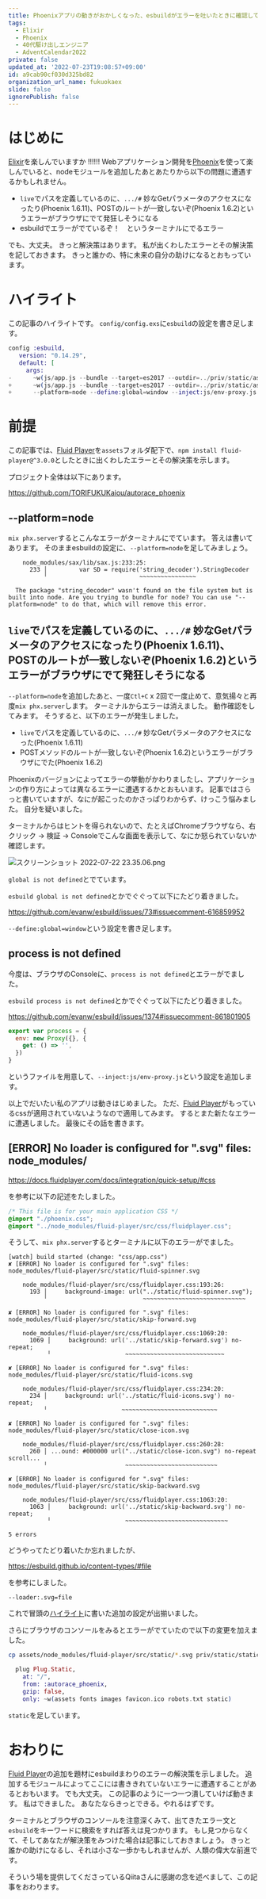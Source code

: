 ```yaml
---
title: Phoenixアプリの動きがおかしくなった、esbuildがエラーを吐いたときに確認してみるといいかもしれないこと
tags:
  - Elixir
  - Phoenix
  - 40代駆け出しエンジニア
  - AdventCalendar2022
private: false
updated_at: '2022-07-23T19:08:57+09:00'
id: a9cab90cf030d325bd82
organization_url_name: fukuokaex
slide: false
ignorePublish: false
---
```

# はじめに

[Elixir](https://elixir-lang.org/)を楽しんでいますか :bangbang::bangbang::bangbang:
Webアプリケーション開発を[Phoenix](https://www.phoenixframework.org/)を使って楽しんでいると、nodeモジュールを追加したあとあたりから以下の問題に遭遇するかもしれません。

- `live`でパスを定義しているのに、`.../#` 妙なGetパラメータのアクセスになったり(Phoenix 1.6.11)、POSTのルートが一致しないぞ(Phoenix 1.6.2)というエラーがブラウザにでて発狂しそうになる
- esbuildでエラーがでているぞ！　というターミナルにでるエラー


でも、大丈夫。
きっと解決策はあります。
私が出くわしたエラーとその解決策を記しておきます。
きっと誰かの、特に未来の自分の助けになるとおもっています。

# ハイライト

この記事のハイライトです。
`config/config.exs`に`esbuild`の設定を書き足します。

```diff:config/config.exs
config :esbuild,
   version: "0.14.29",
   default: [
     args:
-      ~w(js/app.js --bundle --target=es2017 --outdir=../priv/static/assets --external:/fonts/* --external:/images/*),
+      ~w(js/app.js --bundle --target=es2017 --outdir=../priv/static/assets --external:/fonts/* --external:/images/*
+      --platform=node --define:global=window --inject:js/env-proxy.js --loader:.svg=file),
```

# 前提

この記事では、[Fluid Player](https://www.fluidplayer.com/)を`assets`フォルダ配下で、`npm install fluid-player@^3.0.0`としたときに出くわしたエラーとその解決策を示します。

プロジェクト全体は以下にあります。

https://github.com/TORIFUKUKaiou/autorace_phoenix

## --platform=node

`mix phx.server`するとこんなエラーがターミナルにでています。
答えは書いてあります。
そのままesbuildの設定に、`--platform=node`を足してみましょう。

```
    node_modules/sax/lib/sax.js:233:25:
      233 │         var SD = require('string_decoder').StringDecoder
          ╵                          ~~~~~~~~~~~~~~~~

  The package "string_decoder" wasn't found on the file system but is built into node. Are you trying to bundle for node? You can use "--platform=node" to do that, which will remove this error.
``` 

## `live`でパスを定義しているのに、`.../#` 妙なGetパラメータのアクセスになったり(Phoenix 1.6.11)、POSTのルートが一致しないぞ(Phoenix 1.6.2)というエラーがブラウザにでて発狂しそうになる

`--platform=node`を追加したあと、一度`Ctl+C` x 2回で一度止めて、意気揚々と再度`mix phx.server`します。
ターミナルからエラーは消えました。
動作確認をしてみます。
そうすると、以下のエラーが発生しました。

- `live`でパスを定義しているのに、`.../#` 妙なGetパラメータのアクセスになった(Phoenix 1.6.11)
- POSTメソッドのルートが一致しないぞ(Phoenix 1.6.2)というエラーがブラウザにでた(Phoenix 1.6.2)

Phoenixのバージョンによってエラーの挙動がかわりましたし、アプリケーションの作り方によっては異なるエラーに遭遇するかとおもいます。
記事ではさらっと書いていますが、なにが起こったのかさっぱりわからず、けっこう悩みました。
自分を疑いました。

ターミナルからはヒントを得られないので、たとえばChromeブラウザなら、右クリック -> 検証 -> Consoleでこんな画面を表示して、なにか怒られていないか確認します。

![スクリーンショット 2022-07-22 23.35.06.png](https://qiita-image-store.s3.ap-northeast-1.amazonaws.com/0/131808/9aa2bcc2-b2dd-f597-61ca-b1a959f0ad6a.png)


`global is not defined`とでています。

`esbuild global is not defined`とかでぐぐって以下にたどり着きました。

https://github.com/evanw/esbuild/issues/73#issuecomment-616859952

`--define:global=window`という設定を書き足します。

## process is not defined

今度は、ブラウザのConsoleに、`process is not defined`とエラーがでました。

`esbuild process is not defined`とかでぐぐって以下にたどり着きました。

https://github.com/evanw/esbuild/issues/1374#issuecomment-861801905

```js:assets/js/env-proxy.js
export var process = {
  env: new Proxy({}, {
    get: () => '',
  })
}
```

というファイルを用意して、`--inject:js/env-proxy.js`という設定を追加します。

以上でだいたい私のアプリは動きはじめました。
ただ、[Fluid Player](https://www.fluidplayer.com/)がもっているcssが適用されていないようなので適用してみます。
するとまた新たなエラーに遭遇しました。
最後にその話を書きます。

## [ERROR] No loader is configured for ".svg" files: node_modules/

https://docs.fluidplayer.com/docs/integration/quick-setup/#css

を参考に以下の記述をたしました。

```css:assets/css/app.css
/* This file is for your main application CSS */
@import "./phoenix.css";
@import "../node_modules/fluid-player/src/css/fluidplayer.css";
```

そうして、`mix phx.server`するとターミナルに以下のエラーがでました。

```
[watch] build started (change: "css/app.css")
✘ [ERROR] No loader is configured for ".svg" files: node_modules/fluid-player/src/static/fluid-spinner.svg

    node_modules/fluid-player/src/css/fluidplayer.css:193:26:
      193 │     background-image: url("../static/fluid-spinner.svg");
          ╵                           ~~~~~~~~~~~~~~~~~~~~~~~~~~~~~

✘ [ERROR] No loader is configured for ".svg" files: node_modules/fluid-player/src/static/skip-forward.svg

    node_modules/fluid-player/src/css/fluidplayer.css:1069:20:
      1069 │     background: url('../static/skip-forward.svg') no-repeat;
           ╵                     ~~~~~~~~~~~~~~~~~~~~~~~~~~~~

✘ [ERROR] No loader is configured for ".svg" files: node_modules/fluid-player/src/static/fluid-icons.svg

    node_modules/fluid-player/src/css/fluidplayer.css:234:20:
      234 │     background: url('../static/fluid-icons.svg') no-repeat;
          ╵                     ~~~~~~~~~~~~~~~~~~~~~~~~~~~

✘ [ERROR] No loader is configured for ".svg" files: node_modules/fluid-player/src/static/close-icon.svg

    node_modules/fluid-player/src/css/fluidplayer.css:260:28:
      260 │ ...ound: #000000 url("../static/close-icon.svg") no-repeat scroll...
          ╵                      ~~~~~~~~~~~~~~~~~~~~~~~~~~

✘ [ERROR] No loader is configured for ".svg" files: node_modules/fluid-player/src/static/skip-backward.svg

    node_modules/fluid-player/src/css/fluidplayer.css:1063:20:
      1063 │     background: url('../static/skip-backward.svg') no-repeat;
           ╵                     ~~~~~~~~~~~~~~~~~~~~~~~~~~~~~

5 errors
```

どうやってたどり着いたか忘れましたが、

https://esbuild.github.io/content-types/#file

を参考にしました。

`--loader:.svg=file`

これで冒頭の[ハイライト](https://qiita.com/torifukukaiou/items/a9cab90cf030d325bd82#%E3%83%8F%E3%82%A4%E3%83%A9%E3%82%A4%E3%83%88)に書いた追加の設定が出揃いました。

さらにブラウザのコンソールをみるとエラーがでていたので以下の変更を加えました。

```bash
cp assets/node_modules/fluid-player/src/static/*.svg priv/static/static
```

```elixir:lib/autorace_phoenix_web/endpoint.ex
  plug Plug.Static,
    at: "/",
    from: :autorace_phoenix,
    gzip: false,
    only: ~w(assets fonts images favicon.ico robots.txt static)
```

`static`を足しています。



# おわりに

[Fluid Player](https://www.fluidplayer.com/)の追加を題材にesbuildまわりのエラーの解決策を示しました。
追加するモジュールによってここには書ききれていないエラーに遭遇することがあるとおもいます。
でも大丈夫。
この記事のように一つ一つ潰していけば動きます。
私はできました。
あなたならきっとできる。やれるはずです。

ターミナルとブラウザのコンソールを注意深くみて、出てきたエラー文と`esbuild`をキーワードに検索をすれば答えは見つかります。
もし見つからなくて、そしてあなたが解決策をみつけた場合は記事にしておきましょう。
きっと誰かの助けになるし、それは小さな一歩かもしれませんが、人類の偉大な前進です。

そういう場を提供してくださっているQiitaさんに感謝の念を述べまして、この記事をおわります。
